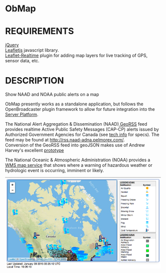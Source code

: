 ObMap
=====

REQUIREMENTS
============
<a href="http://jquery.com">jQuery</a><br>
<a href="http://leafletjs.com">Leafletjs</a> javascript library.<br>
<a href="https://github.com/perliedman/leaflet-realtime">Leaflet-Realtime</a> plugin for adding map layers for live tracking of GPS, sensor data, etc.

DESCRIPTION
===========
Show NAAD and NOAA public alerts on a map

ObMap presently works as a standalone application, but follows the OpenBroadcaster plugin framework to allow for future integration into the <a href="https://github.com/openbroadcaster/Server"> Server Platform</a>.

The National Alert Aggregation & Dissemination (NAAD)<a href="https://alerts.pelmorex.com/activealertscanada/"> GeoRSS</a> feed provides realtime Active Public Safety Messages (CAP-CP) alerts issued by Authorized Government Agencies for Canada (see <a href="https://alerts.pelmorex.com/techinfo/">tech info</a> for specs). The feed may be found at <a href="http://rss.naad-adna.pelmorex.com/">http://rss.naad-adna.pelmorex.com/</a>.<br> Conversion of the GeoRSS feed into geoJSON makes use of Andrew Harvey's excellent <a href="https://github.com/andrewharvey/map.rfs"> prototype</a>

The National Oceanic & Atmospheric Administration (NOAA) provides a <a href="http://gis.srh.noaa.gov/arcgis/rest/services/watchwarn/MapServer">WMS map service</a> that shows where a warning of hazardous weather or hydrologic event is occurring, imminent or likely.

![Screenshot](/screenshot.png)
